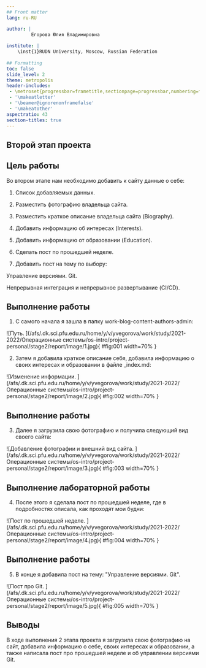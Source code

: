 ```yaml
---
## Front matter
lang: ru-RU

author: |
         Егорова Юлия Владимировна
	
institute: |
	\inst{1}RUDN University, Moscow, Russian Federation
	
## Formatting
toc: false
slide_level: 2
theme: metropolis
header-includes: 
 - \metroset{progressbar=frametitle,sectionpage=progressbar,numbering=fraction}
 - '\makeatletter'
 - '\beamer@ignorenonframefalse'
 - '\makeatother'
aspectratio: 43
section-titles: true
---
```


## Второй этап проекта

## Цель работы

Во втором этапе нам необходимо добавить к сайту данные о себе:

1. Список добавляемых данных.

2. Разместить фотографию владельца сайта.

3. Разместить краткое описание владельца сайта (Biography).

4. Добавить информацию об интересах (Interests).

5. Добавить информацию от образовании (Education).

6. Сделать пост по прошедшей неделе.

7. Добавить пост на тему по выбору:

Управление версиями. Git.

Непрерывная интеграция и непрерывное развертывание (CI/CD).

## Выполнение работы

1. С самого начала я зашла в папку work-blog-content-authors-admin:

![Путь. ](/afs/.dk.sci.pfu.edu.ru/home/y/v/yvegorova/work/study/2021-2022/Операционные системы/os-intro/project-personal/stage2/report/image/1.jpg){ #fig:001 width=70% }

2. Затем я добавила краткое описание себя, добавила информацию о своих интересах и образовании в файле _index.md:

![Изменение информации. ](/afs/.dk.sci.pfu.edu.ru/home/y/v/yvegorova/work/study/2021-2022/Операционные системы/os-intro/project-personal/stage2/report/image/2.jpg){ #fig:002 width=70% }

## Выполнение работы

3. Далее я загрузила свою фотографию и получила следующий вид своего сайта:

![Добавление фотографии и внешний вид сайта. ](/afs/.dk.sci.pfu.edu.ru/home/y/v/yvegorova/work/study/2021-2022/Операционные системы/os-intro/project-personal/stage2/report/image/3.jpg){ #fig:003 width=70% }

## Выполнение лабораторной работы

4. После этого я сделала пост по прошедшей неделе, где в подробностях описала, как проходят мои будни:

![Пост по прошедшей неделе. ](/afs/.dk.sci.pfu.edu.ru/home/y/v/yvegorova/work/study/2021-2022/Операционные системы/os-intro/project-personal/stage2/report/image/4.jpg){ #fig:004 width=70% }

## Выполнение работы

5. В конце я добавила пост на тему: "Управление версиями. Git".

![Пост про Git. ](/afs/.dk.sci.pfu.edu.ru/home/y/v/yvegorova/work/study/2021-2022/Операционные системы/os-intro/project-personal/stage2/report/image/5.jpg){ #fig:005 width=70% }

## Выводы

В ходе выполнения 2 этапа проекта я загрузила свою фотографию на сайт, добавила информацию о себе, своих интересах и образовании, а также написала пост про прошедшей неделе и об управлении версиями Git.

